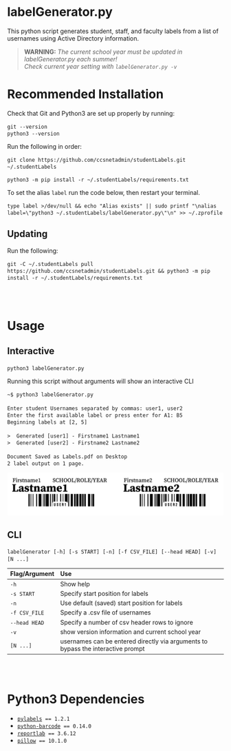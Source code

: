 # labelGenerator.py

This python script generates student, staff, and faculty labels from a list of usernames using Active Directory information.

> **WARNING:** _The current school year must be updated in labelGenerator.py each summer!<br/>Check current year setting with `labelGenerator.py -v`_

# Recommended Installation

Check that Git and Python3 are set up properly by running:

```console
git --version
python3 --version
```

Run the following in order:

```console
git clone https://github.com/ccsnetadmin/studentLabels.git ~/.studentLabels
```

```console
python3 -m pip install -r ~/.studentLabels/requirements.txt
```

To set the alias `label` run the code below, then restart your terminal.

```console
type label >/dev/null && echo "Alias exists" || sudo printf "\nalias label=\"python3 ~/.studentLabels/labelGenerator.py\"\n" >> ~/.zprofile
```

## Updating

Run the following:

```console
git -C ~/.studentLabels pull https://github.com/ccsnetadmin/studentLabels.git && python3 -m pip install -r ~/.studentLabels/requirements.txt
```

<br/>
<br/>

# Usage

## Interactive

`python3 labelGenerator.py`

Running this script without arguments will show an interactive CLI 

```console
~$ python3 labelGenerator.py

Enter student Usernames separated by commas: user1, user2
Enter the first available label or press enter for A1: B5
Beginning labels at [2, 5]

>  Generated [user1] - Firstname1 Lastname1
>  Generated [user2] - Firstname2 Lastname2

Document Saved as Labels.pdf on Desktop
2 label output on 1 page.
```

![Example Image](resources/Example.png)

## CLI

`labelGenerator [-h] [-s START] [-n] [-f CSV_FILE] [--head HEAD] [-v] [N ...]`

| Flag/Argument | Use |
|:--|:--|
| `-h` | Show help |
| `-s START` | Specify start position for labels |
| `-n` | Use default (saved) start position for labels |
| `-f CSV_FILE` | Specify a .csv file of usernames |
| `--head HEAD` | Specify a number of csv header rows to ignore |
| `-v` | show version information and current school year |
| `[N ...]` | usernames can be entered directly via arguments to bypass the interactive prompt|

<br/>
<br/>

# Python3 Dependencies
- [`pylabels`](https://github.com/bcbnz/pylabels/)` == 1.2.1`
- [`python-barcode`](https://github.com/WhyNotHugo/python-barcode)` == 0.14.0`
- [`reportlab`](http://www.reportlab.com/)` == 3.6.12`
- [`pillow`](https://python-pillow.org)` == 10.1.0`